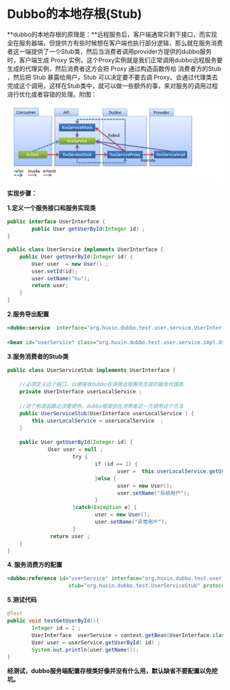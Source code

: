 # Dubbo的本地存根(Stub)

**dubbo的本地存根的原理是：**远程服务后，客户端通常只剩下接口，而实现全在服务器端，但提供方有些时候想在客户端也执行部分逻辑，那么就在服务消费者这一端提供了一个Stub类，然后当消费者调用provider方提供的dubbo服务时，客户端生成 Proxy 实例，这个Proxy实例就是我们正常调用dubbo远程服务要生成的代理实例，然后消费者这方会把 Proxy 通过构造函数传给 消费者方的Stub ，然后把 Stub 暴露给用户，Stub 可以决定要不要去调 Proxy。会通过代理类去完成这个调用，这样在Stub类中，就可以做一些额外的事，来对服务的调用过程进行优化或者容错的处理。附图：

<img src="assets/296430-20180109111413879-348600461.png"/>

**实现步骤：**

**1.定义一个服务接口和服务实现类**

```java
public interface UserInterface {
		public User getUserById(Integer id) ;
}
```

```java
public class UserService implements UserInterface {
    public User getUserById(Integer id) {
        User user  = new User() ;
        user.setId(id);
        user.setName("hu");
        return user;
    }  
}
```

**2.服务导出配置**

```xml
<dubbo:service  interface="org.huxin.dubbo.test.user.service.UserInterface" ref="userService" protocol="dubbo" retries="0"/>

<bean id="userService" class="org.huxin.dubbo.test.user.service.impl.UserService" />
```



**3.服务消费者的Stub类**

```java
public class UserServiceStub implements UserInterface {
    
    //必须定义这个接口，以便接收dubbo在调用远程服务生成的服务代理类
    private UserInterface userLocalService ;
  
    //这个构造函数必须要提供，dubbo框架会在消费者这一方调用这个方法
    public UserServiceStub(UserInterface userLocalService ) {
        this.userLocalService = userLocalService  ;
    }

    public User getUserById(Integer id) {
　　　　　　　　User user = null ;
		　　　　　　　　try {
			　　　　　　　　　　if (id == 1) {
				　　　　　　　　　　　　user =  this.userLocalService.getUserById(id) ;
			　　　　　　　　　　}else {
				　　　　　　　　　　　　user = new User(); 
				　　　　　　　　　　　　user.setName("系统用户");
			　　　　　　　　　　}
		　　　　　　　　}catch(Exception e) {
			　　　　　　　　　　user = new User(); 
			　　　　　　　　　　user.setName("异常用户");
		　　　　　　　　}
              return user ;
    }
}
```



**4. 服务消费方的配置**

```xml
<dubbo:reference id="userService" interface="org.huxin.dubbo.test.user.service.UserInterface" 
                    stub="org.huxin.dubbo.test.UserServiceStub" protocol="dubbo"/>
```



**5.测试代码**

```java
@Test
public void testGetUserById(){
		Integer id = 2 ;
		UserInterface  userService = context.getBean(UserInterface.class) ;
		User user = userService.getUserById( id) ;
		System.out.println(user.getName()); 
}
```





**经测试，dubbo服务端配置存根类好像并没有什么用，默认缺省不要配置以免挖坑。**



